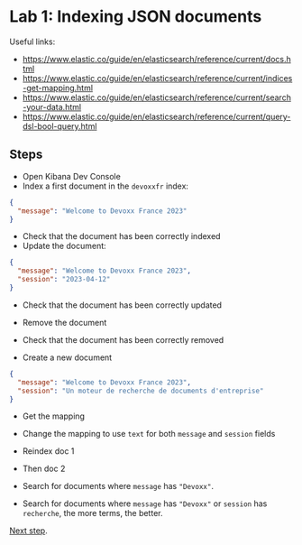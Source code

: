 # Lab 1: Indexing JSON documents

Useful links:

* <https://www.elastic.co/guide/en/elasticsearch/reference/current/docs.html>
* <https://www.elastic.co/guide/en/elasticsearch/reference/current/indices-get-mapping.html>
* <https://www.elastic.co/guide/en/elasticsearch/reference/current/search-your-data.html>
* <https://www.elastic.co/guide/en/elasticsearch/reference/current/query-dsl-bool-query.html>

## Steps

* Open Kibana Dev Console
* Index a first document in the `devoxxfr` index:

```json
{
  "message": "Welcome to Devoxx France 2023"
}
```

* Check that the document has been correctly indexed
* Update the document:

```json
{
  "message": "Welcome to Devoxx France 2023",
  "session": "2023-04-12"
}
```

* Check that the document has been correctly updated

* Remove the document

* Check that the document has been correctly removed

* Create a new document

```json
{
  "message": "Welcome to Devoxx France 2023",
  "session": "Un moteur de recherche de documents d'entreprise"
}
```

* Get the mapping

* Change the mapping to use `text` for both `message` and `session` fields
* Reindex doc 1
* Then doc 2

* Search for documents where `message` has `"Devoxx"`.
* Search for documents where `message` has `"Devoxx"` or `session` has `recherche`, the more terms, the better.

[Next step](lab2.md).
